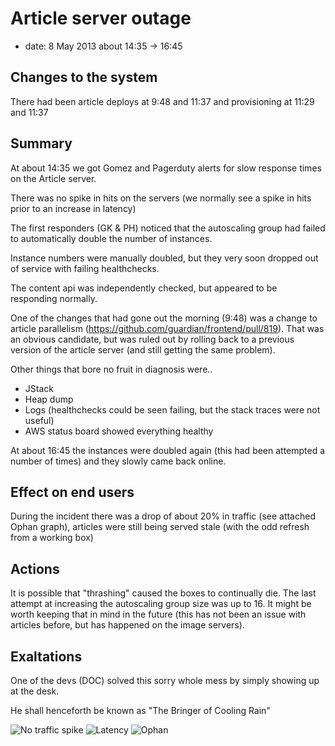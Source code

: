 # Article server outage

- date: 8 May 2013 about 14:35 -> 16:45

## Changes to the system

There had been article deploys at 9:48 and 11:37  and provisioning at 11:29 and 11:37

## Summary

At about 14:35 we got Gomez and Pagerduty alerts for slow response times on the Article server.

There was no spike in hits on the servers (we normally see a spike in hits prior to an increase in latency)

The first responders (GK & PH) noticed that the autoscaling group had failed to automatically double the number of
instances.

Instance numbers were manually doubled, but they very soon dropped out of service with failing healthchecks.

The content api was independently checked, but appeared to be responding normally.

One of the changes that had gone out the morning (9:48) was a change to article parallelism
(https://github.com/guardian/frontend/pull/819). That was an obvious candidate, but was ruled out by rolling back to a
previous version of the article server (and still getting the same problem).

Other things that bore no fruit in diagnosis were..

- JStack
- Heap dump
- Logs (healthchecks could be seen failing, but the stack traces were not useful)
- AWS status board showed everything healthy

At about 16:45 the instances were doubled again (this had been attempted a number of times) and they slowly came back
online.

## Effect on end users

During the incident there was a drop of about 20% in traffic (see attached Ophan graph), articles were still being
served stale (with the odd refresh from a working box)

## Actions

It is possible that "thrashing" caused the boxes to continually die. The last attempt at increasing the autoscaling
group size was up to 16. It might be worth keeping that in mind in the future (this has not been an issue with articles
before, but has happened on the image servers).

## Exaltations

One of the devs (DOC) solved this sorry whole mess by simply showing up at the desk.

He shall henceforth be known as "The Bringer of Cooling Rain"

![No traffic spike](https://dl.dropboxusercontent.com/u/556269/incident_8_may_2013/200s.png)
![Latency](https://dl.dropboxusercontent.com/u/556269/incident_8_may_2013/latency.png)
![Ophan](https://dl.dropboxusercontent.com/u/556269/incident_8_may_2013/ophan.png)






